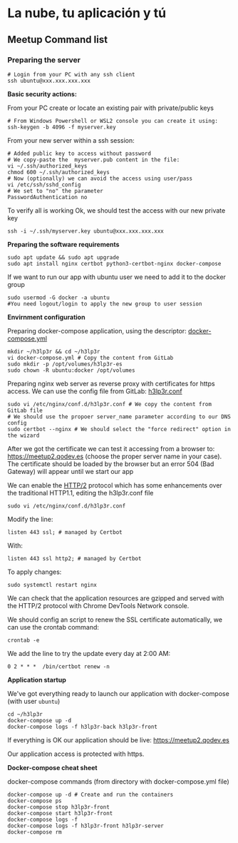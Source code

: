 La nube, tu aplicación y tú
=======================

Meetup Command list
-------------------

### Preparing the server

    # Login from your PC with any ssh client
    ssh ubuntu@xxx.xxx.xxx.xxx

**Basic security actions:**

From your PC create or locate an existing pair with private/public keys

    # From Windows Powershell or WSL2 console you can create it using:
    ssh-keygen -b 4096 -f myserver.key

From your new server within a ssh session:

    # Added public key to access without password
    # We copy-paste the  myserver.pub content in the file:
    vi ~/.ssh/authorized_keys 
    chmod 600 ~/.ssh/authorized_keys
    # Now (optionally) we can avoid the access using user/pass
    vi /etc/ssh/sshd_config
    # We set to "no" the parameter
    PasswordAuthentication no

To verify all is working Ok, we should test the access with our new private key

    ssh -i ~/.ssh/myserver.key ubuntu@xxx.xxx.xxx.xxx

**Preparing the software requirements**

    sudo apt update && sudo apt upgrade
    sudo apt install nginx certbot python3-certbot-nginx docker-compose

If we want to run our app with ubuntu user we need to add it to the docker group    

    sudo usermod -G docker -a ubuntu
    #You need logout/login to apply the new group to user session

**Envirnment configuration**

Preparing docker-compose application, using the descriptor: [docker-compose.yml](https://gitlab.com/qo-oss/h3lp3r/h3lp3r-back/-/blob/master/etc/docker-compose/docker-compose.yml)

    mkdir ~/h3lp3r && cd ~/h3lp3r
    vi docker-compose.yml # Copy the content from GitLab
    sudo mkdir -p /opt/volumes/h3lp3r-es
    sudo chown -R ubuntu:docker /opt/volumes

Preparing nginx web server as reverse proxy with certificates for https access. We can use the config file from GitLab: [h3lp3r.conf](https://gitlab.com/qo-oss/h3lp3r/h3lp3r-back/-/blob/master/etc/nginx/h3lp3r.conf)
    
    sudo vi /etc/nginx/conf.d/h3lp3r.conf # We copy the content from GitLab file
    # We should use the propoer server_name parameter according to our DNS config
    sudo certbot --nginx # We should select the "force redirect" option in the wizard    

After we got the certificate we can test it accessing from a browser to: https://meetup2.qodev.es (choose the proper server name in your case). The certificate should be loaded by the browser but an error 504 (Bad Gateway) will appear until we start our app

We can enable the [HTTP/2](https://http2.github.io/) protocol which has some enhancements over the traditional HTTP1.1, editing the h3lp3r.conf file

    sudo vi /etc/nginx/conf.d/h3lp3r.conf

Modify the line:

    listen 443 ssl; # managed by Certbot

With:

    listen 443 ssl http2; # managed by Certbot

To apply changes:

    sudo systemctl restart nginx

We can check that the application resources are gzipped and served with the HTTP/2 protocol with Chrome DevTools Network console.

We should config an script to renew the SSL certificate automatically, we can use the crontab command:

    crontab -e

We add the line to try the update every day at 2:00 AM:

    0 2 * * *  /bin/certbot renew -n

**Application startup**

We've got everything ready to launch our application with docker-compose (with user `ubuntu`)

    cd ~/h3lp3r 
    docker-compose up -d
    docker-compose logs -f h3lp3r-back h3lp3r-front

If everything is OK our application should be live: https://meetup2.qodev.es

Our application access is protected with https.


**Docker-compose cheat sheet**

docker-compose commands (from directory with docker-compose.yml file)

    docker-compose up -d # Create and run the containers
    docker-compose ps
    docker-compose stop h3lp3r-front
    docker-compose start h3lp3r-front
    docker-compose logs -f
    docker-compose logs -f h3lp3r-front h3lp3r-server
    docker-compose rm





